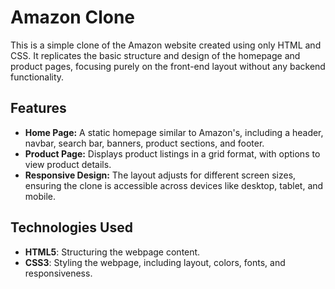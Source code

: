 # Amazon Clone

This is a simple clone of the Amazon website created using only HTML and CSS. It replicates the basic structure and design of the homepage and product pages, focusing purely on the front-end layout without any backend functionality.

## Features

- **Home Page:** A static homepage similar to Amazon's, including a header, navbar, search bar, banners, product sections, and footer.
- **Product Page:** Displays product listings in a grid format, with options to view product details.
- **Responsive Design:** The layout adjusts for different screen sizes, ensuring the clone is accessible across devices like desktop, tablet, and mobile.

## Technologies Used

- **HTML5**: Structuring the webpage content.
- **CSS3**: Styling the webpage, including layout, colors, fonts, and responsiveness.

